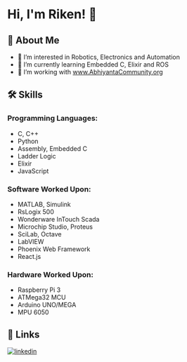 # Hi, I'm Riken! 👋

## 🚀 About Me
- 👀 I’m interested in Robotics, Electronics and Automation
- 🌱 I’m currently learning Embedded C, Elixir and ROS
- 💞️ I’m working with www.AbhiyantaCommunity.org

## 🛠 Skills

### Programming Languages:
- C, C++
- Python
- Assembly, Embedded C
- Ladder Logic
- Elixir
- JavaScript

### Software Worked Upon:
- MATLAB, Simulink
- RsLogix 500
- Wonderware InTouch Scada
- Microchip Studio, Proteus
- SciLab, Octave
- LabVIEW
- Phoenix Web Framework
- React.js 

### Hardware Worked Upon:
- Raspberry Pi 3
- ATMega32 MCU
- Arduino UNO/MEGA
- MPU 6050

## 🔗 Links
[![linkedin](https://img.shields.io/badge/linkedin-0A66C2?style=for-the-badge&logo=linkedin&logoColor=white)](www.linkedin.com/in/riken0306/)
